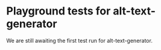 # Playground tests for alt-text-generator
We are still awaiting the first test run for alt-text-generator.
